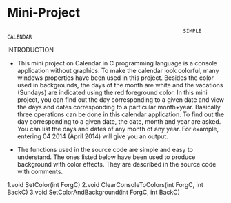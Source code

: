 # Mini-Project
                                                             SIMPLE CALENDAR



INTRODUCTION


* This mini project on Calendar in C programming language is a console application without graphics. To make the calendar look colorful, many windows properties have been used in this project. Besides the color used in backgrounds, the days of the month are white and the vacations (Sundays) are indicated using the red foreground color. In this mini project, you can find out the day corresponding to a given date and view the days and dates corresponding to a particular month+year. Basically three operations can be done in this calendar application. To find out the day corresponding to a given date, the date, month and year are asked. You can list the days and dates of any month of any year. For example, entering 04 2014 (April 2014) will give you an output.

* The functions used in the source code are simple and easy to understand. The ones listed below have been used to produce background with color effects. They are described in the source code with comments.

1.void SetColor(int ForgC)
2.void ClearConsoleToColors(int ForgC, int BackC)
3.void SetColorAndBackground(int ForgC, int BackC)
                          
                          
                          
